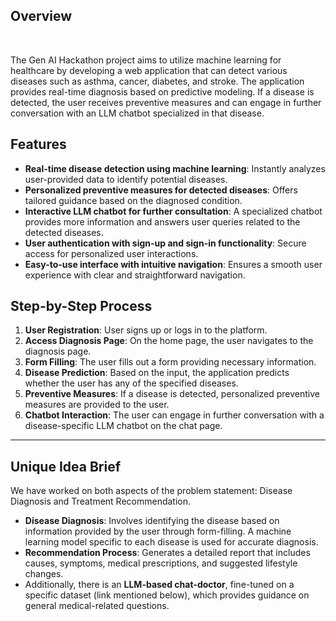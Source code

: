 ## **Overview**
<p>&nbsp;</p>
The Gen AI Hackathon project aims to utilize machine learning for healthcare by developing a web application that can detect various diseases such as asthma, cancer, diabetes, and stroke. The application provides real-time diagnosis based on predictive modeling. If a disease is detected, the user receives preventive measures and can engage in further conversation with an LLM chatbot specialized in that disease.


## **Features**

- **Real-time disease detection using machine learning**: Instantly analyzes user-provided data to identify potential diseases.
- **Personalized preventive measures for detected diseases**: Offers tailored guidance based on the diagnosed condition.
- **Interactive LLM chatbot for further consultation**: A specialized chatbot provides more information and answers user queries related to the detected diseases.
- **User authentication with sign-up and sign-in functionality**: Secure access for personalized user interactions.
- **Easy-to-use interface with intuitive navigation**: Ensures a smooth user experience with clear and straightforward navigation.

## **Step-by-Step Process**

1. **User Registration**: User signs up or logs in to the platform.
2. **Access Diagnosis Page**: On the home page, the user navigates to the diagnosis page.
3. **Form Filling**: The user fills out a form providing necessary information.
4. **Disease Prediction**: Based on the input, the application predicts whether the user has any of the specified diseases.
5. **Preventive Measures**: If a disease is detected, personalized preventive measures are provided to the user.
6. **Chatbot Interaction**: The user can engage in further conversation with a disease-specific LLM chatbot on the chat page.

---
## **Unique Idea Brief**

We have worked on both aspects of the problem statement: Disease Diagnosis and Treatment Recommendation.

- **Disease Diagnosis**: Involves identifying the disease based on information provided by the user through form-filling. A machine learning model specific to each disease is used for accurate diagnosis.
- **Recommendation Process**: Generates a detailed report that includes causes, symptoms, medical prescriptions, and suggested lifestyle changes.
- Additionally, there is an **LLM-based chat-doctor**, fine-tuned on a specific dataset (link mentioned below), which provides guidance on general medical-related questions.
